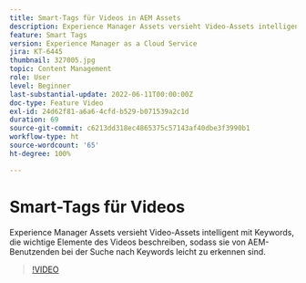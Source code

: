 ```yaml
---
title: Smart-Tags für Videos in AEM Assets
description: Experience Manager Assets versieht Video-Assets intelligent mit Keywords, die wichtige Elemente des Videos beschreiben, sodass sie von AEM-Benutzenden bei der Suche nach Keywords leicht zu erkennen sind.
feature: Smart Tags
version: Experience Manager as a Cloud Service
jira: KT-6445
thumbnail: 327005.jpg
topic: Content Management
role: User
level: Beginner
last-substantial-update: 2022-06-11T00:00:00Z
doc-type: Feature Video
exl-id: 24d62f81-a6a6-4cfd-b529-b071539a2c1d
duration: 69
source-git-commit: c6213dd318ec4865375c57143af40dbe3f3990b1
workflow-type: ht
source-wordcount: '65'
ht-degree: 100%

---
```


# Smart-Tags für Videos

Experience Manager Assets versieht Video-Assets intelligent mit Keywords, die wichtige Elemente des Videos beschreiben, sodass sie von AEM-Benutzenden bei der Suche nach Keywords leicht zu erkennen sind.

>[!VIDEO](https://video.tv.adobe.com/v/340529?quality=12&learn=on&captions=ger)